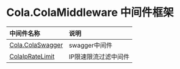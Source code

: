 # Cola.ColaMiddleware 中间件框架



| 中间件名称                | 说明          |
|:---------------------|:------------|
| [Cola.ColaSwagger]() | swagger中间件  |
| [ColaIpRateLimit]()                 | IP限速限流过滤中间件 |